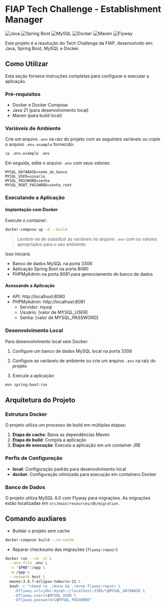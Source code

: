 # FIAP Tech Challenge - Establishment Manager

![Java](https://img.shields.io/badge/Java-21-orange)
![Spring Boot](https://img.shields.io/badge/Spring%20Boot-3.5.3-brightgreen)
![MySQL](https://img.shields.io/badge/MySQL-8.0-blue)
![Docker](https://img.shields.io/badge/Docker-✓-blue)
![Maven](https://img.shields.io/badge/Maven-4.0.0-red)
![Flyway](https://img.shields.io/badge/Flyway-✓-green)

Este projeto é a resolução do Tech Challenge da FIAP, desenvolvido em: Java, Spring Boot, MySQL e Docker.

## Como Utilizar

Esta seção fornece instruções completas para configurar e executar a aplicação.

### Pré-requisitos

- Docker e Docker Compose
- Java 21 (para desenvolvimento local)
- Maven (para build local)

### Variáveis de Ambiente

Crie um arquivo `.env` na raiz do projeto com as seguintes variáveis ou copie o arquivo `.env.example` fornecido:

```bash
cp .env.example .env
```

Em seguida, edite o arquivo `.env` com seus valores:

```env
MYSQL_DATABASE=nome_do_banco
MYSQL_USER=usuario
MYSQL_PASSWORD=senha
MYSQL_ROOT_PASSWORD=senha_root
```

### Executando a Aplicação

#### Implantação com Docker

Execute o container:

```bash
docker-compose up -d --build
```

> Lembre-se de substituir as variáveis no arquivo `.env` com os valores apropriados para o seu ambiente.

Isso iniciará:
- Banco de dados MySQL na porta 3306
- Aplicação Spring Boot na porta 8080
- PHPMyAdmin na porta 8081 para gerenciamento do banco de dados

#### Acessando a Aplicação

- API: http://localhost:8080
- PHPMyAdmin: http://localhost:8081
  - Servidor: mysql
  - Usuário: [valor de MYSQL_USER]
  - Senha: [valor de MYSQL_PASSWORD]

### Desenvolvimento Local

Para desenvolvimento local sem Docker:

1. Configure um banco de dados MySQL local na porta 3306

2. Configure as variáveis de ambiente ou crie um arquivo `.env` na raiz do projeto

3. Execute a aplicação:

```bash
mvn spring-boot:run
```

## Arquitetura do Projeto

### Estrutura Docker

O projeto utiliza um processo de build em múltiplas etapas:

1. **Etapa de cache**: Baixa as dependências Maven
2. **Etapa de build**: Compila a aplicação
3. **Etapa de execução**: Executa a aplicação em um container JRE

### Perfis de Configuração

- **local**: Configuração padrão para desenvolvimento local
- **docker**: Configuração otimizada para execução em containers Docker

### Banco de Dados

O projeto utiliza MySQL 8.0 com Flyway para migrações. As migrações estão localizadas em `src/main/resources/db/migration`.

## Comando auxliares

- Buildar o projeto sem cache
```bash
docker-compose build --no-cache
```

- Reparar checksums das migrações (`flyway:repair`)
```bash
docker run --rm -it \
  --env-file .env \
  -v "$PWD":/app \
  -w /app \
  --network host \
  maven:3.9.7-eclipse-temurin-21 \
  bash -c "chmod +x ./mvnw && ./mvnw flyway:repair \
    -Dflyway.url=jdbc:mysql://localhost:3306/\$MYSQL_DATABASE \
    -Dflyway.user=\$MYSQL_USER \
    -Dflyway.password=\$MYSQL_PASSWORD"
```